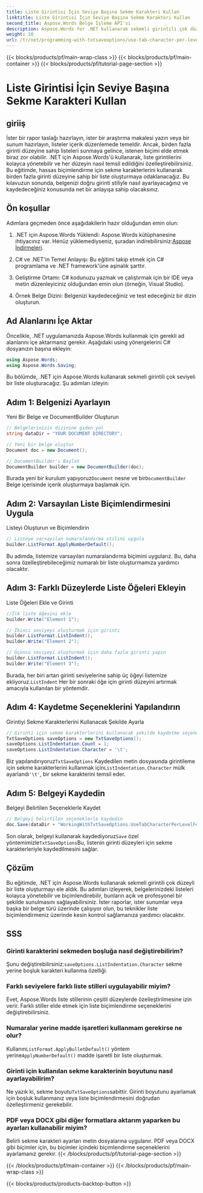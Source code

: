 ```yaml
---
title: Liste Girintisi İçin Seviye Başına Sekme Karakteri Kullan
linktitle: Liste Girintisi İçin Seviye Başına Sekme Karakteri Kullan
second_title: Aspose.Words Belge İşleme API'si
description: Aspose.Words for .NET kullanarak sekmeli girintili çok düzeyli listeler oluşturmayı öğrenin. Belgelerinizde hassas liste biçimlendirmesi için bu kılavuzu izleyin.
weight: 10
url: /tr/net/programming-with-txtsaveoptions/use-tab-character-per-level-for-list-indentation/
---
```


{{< blocks/products/pf/main-wrap-class >}}
{{< blocks/products/pf/main-container >}}
{{< blocks/products/pf/tutorial-page-section >}}

# Liste Girintisi İçin Seviye Başına Sekme Karakteri Kullan

## giriiş

İster bir rapor taslağı hazırlayın, ister bir araştırma makalesi yazın veya bir sunum hazırlayın, listeler içerik düzenlemede temeldir. Ancak, birden fazla girinti düzeyine sahip listeleri sunmaya gelince, istenen biçimi elde etmek biraz zor olabilir. .NET için Aspose.Words'ü kullanarak, liste girintilerini kolayca yönetebilir ve her düzeyin nasıl temsil edildiğini özelleştirebilirsiniz. Bu eğitimde, hassas biçimlendirme için sekme karakterlerini kullanarak birden fazla girinti düzeyine sahip bir liste oluşturmaya odaklanacağız. Bu kılavuzun sonunda, belgenizi doğru girinti stiliyle nasıl ayarlayacağınız ve kaydedeceğiniz konusunda net bir anlayışa sahip olacaksınız.

## Ön koşullar

Adımlara geçmeden önce aşağıdakilerin hazır olduğundan emin olun:

1.  .NET için Aspose.Words Yüklendi: Aspose.Words kütüphanesine ihtiyacınız var. Henüz yüklemediyseniz, şuradan indirebilirsiniz:[Aspose İndirmeleri](https://releases.aspose.com/words/net/).

2. C# ve .NET'in Temel Anlayışı: Bu eğitimi takip etmek için C# programlama ve .NET framework'üne aşinalık şarttır.

3. Geliştirme Ortamı: C# kodunuzu yazmak ve çalıştırmak için bir IDE veya metin düzenleyiciniz olduğundan emin olun (örneğin, Visual Studio).

4. Örnek Belge Dizini: Belgenizi kaydedeceğiniz ve test edeceğiniz bir dizin oluşturun. 

## Ad Alanlarını İçe Aktar

Öncelikle, .NET uygulamanızda Aspose.Words kullanmak için gerekli ad alanlarını içe aktarmanız gerekir. Aşağıdaki using yönergelerini C# dosyanızın başına ekleyin:

```csharp
using Aspose.Words;
using Aspose.Words.Saving;
```

Bu bölümde, .NET için Aspose.Words kullanarak sekmeli girintili çok seviyeli bir liste oluşturacağız. Şu adımları izleyin:

## Adım 1: Belgenizi Ayarlayın

Yeni Bir Belge ve DocumentBuilder Oluşturun

```csharp
// Belgelerinizin dizinine giden yol
string dataDir = "YOUR DOCUMENT DIRECTORY";

// Yeni bir belge oluştur
Document doc = new Document();

// DocumentBuilder'ı Başlat
DocumentBuilder builder = new DocumentBuilder(doc);
```

 Burada yeni bir kurulum yapıyoruz`Document` nesne ve bir`DocumentBuilder` Belge içerisinde içerik oluşturmaya başlamak için.

## Adım 2: Varsayılan Liste Biçimlendirmesini Uygula

Listeyi Oluşturun ve Biçimlendirin

```csharp
// Listeye varsayılan numaralandırma stilini uygula
builder.ListFormat.ApplyNumberDefault();
```

Bu adımda, listemize varsayılan numaralandırma biçimini uygularız. Bu, daha sonra özelleştirebileceğimiz numaralı bir liste oluşturmamıza yardımcı olacaktır.

## Adım 3: Farklı Düzeylerde Liste Öğeleri Ekleyin

Liste Öğeleri Ekle ve Girinti

```csharp
//İlk liste öğesini ekle
builder.Write("Element 1");

// İkinci seviyeyi oluşturmak için girinti
builder.ListFormat.ListIndent();
builder.Write("Element 2");

// Üçüncü seviyeyi oluşturmak için daha fazla girinti yapın
builder.ListFormat.ListIndent();
builder.Write("Element 3");
```

 Burada, her biri artan girinti seviyelerine sahip üç öğeyi listemize ekliyoruz.`ListIndent` Her bir sonraki öğe için girinti düzeyini artırmak amacıyla kullanılan bir yöntemdir.

## Adım 4: Kaydetme Seçeneklerini Yapılandırın

Girintiyi Sekme Karakterlerini Kullanacak Şekilde Ayarla

```csharp
// Girinti için sekme karakterlerini kullanacak şekilde kaydetme seçeneklerini yapılandırın
TxtSaveOptions saveOptions = new TxtSaveOptions();
saveOptions.ListIndentation.Count = 1;
saveOptions.ListIndentation.Character = '\t';
```

 Biz yapılandırıyoruz`TxtSaveOptions` Kaydedilen metin dosyasında girintileme için sekme karakterlerini kullanmak için`ListIndentation.Character` mülk ayarlandı`'\t'`, bir sekme karakterini temsil eder.

## Adım 5: Belgeyi Kaydedin

Belgeyi Belirtilen Seçeneklerle Kaydet

```csharp
// Belgeyi belirtilen seçeneklerle kaydedin
doc.Save(dataDir + "WorkingWithTxtSaveOptions.UseTabCharacterPerLevelForListIndentation.txt", saveOptions);
```

 Son olarak, belgeyi kullanarak kaydediyoruz`Save` özel yöntemimizle`TxtSaveOptions`Bu, listenin girinti düzeyleri için sekme karakterleriyle kaydedilmesini sağlar.

## Çözüm

Bu eğitimde, .NET için Aspose.Words kullanarak sekmeli girintili çok düzeyli bir liste oluşturmayı ele aldık. Bu adımları izleyerek, belgelerinizdeki listeleri kolayca yönetebilir ve biçimlendirebilir, bunların açık ve profesyonel bir şekilde sunulmasını sağlayabilirsiniz. İster raporlar, ister sunumlar veya başka bir belge türü üzerinde çalışıyor olun, bu teknikler liste biçimlendirmeniz üzerinde kesin kontrol sağlamanıza yardımcı olacaktır.

## SSS

### Girinti karakterini sekmeden boşluğa nasıl değiştirebilirim?
 Şunu değiştirebilirsiniz:`saveOptions.ListIndentation.Character` sekme yerine boşluk karakteri kullanma özelliği.

### Farklı seviyelere farklı liste stilleri uygulayabilir miyim?
Evet, Aspose.Words liste stillerinin çeşitli düzeylerde özelleştirilmesine izin verir. Farklı stiller elde etmek için liste biçimlendirme seçeneklerini değiştirebilirsiniz.

### Numaralar yerine madde işaretleri kullanmam gerekirse ne olur?
 Kullanın`ListFormat.ApplyBulletDefault()` yöntem yerine`ApplyNumberDefault()` madde işaretli bir liste oluşturmak.

### Girinti için kullanılan sekme karakterinin boyutunu nasıl ayarlayabilirim?
 Ne yazık ki, sekme boyutu`TxtSaveOptions`sabittir. Girinti boyutunu ayarlamak için boşluk kullanmanız veya liste biçimlendirmesini doğrudan özelleştirmeniz gerekebilir.

### PDF veya DOCX gibi diğer formatlara aktarım yaparken bu ayarları kullanabilir miyim?
Belirli sekme karakteri ayarları metin dosyalarına uygulanır. PDF veya DOCX gibi biçimler için, bu biçimler içindeki biçimlendirme seçeneklerini ayarlamanız gerekir.
{{< /blocks/products/pf/tutorial-page-section >}}

{{< /blocks/products/pf/main-container >}}
{{< /blocks/products/pf/main-wrap-class >}}

{{< blocks/products/products-backtop-button >}}
